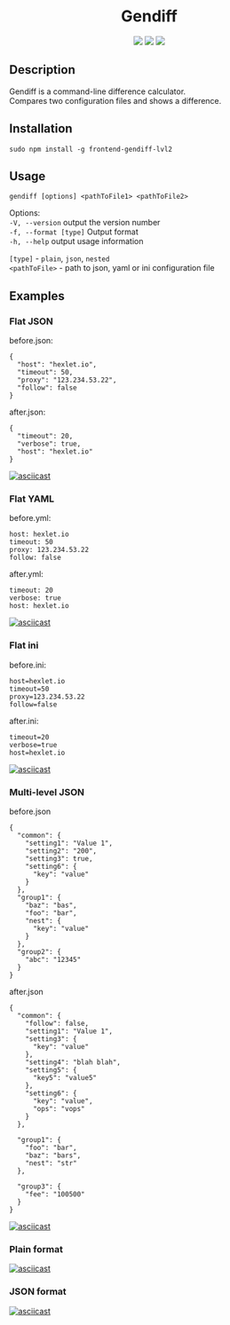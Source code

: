 <h1 align="center">Gendiff</h1>
<p align="center">
<a href="https://travis-ci.org/victorlitvinenko/frontend-project-lvl2.svg?branch=master"><img src="https://travis-ci.org/victorlitvinenko/frontend-project-lvl2.svg?branch=master"></a>
<a href="https://codeclimate.com/github/victorlitvinenko/frontend-project-lvl2/maintainability"><img src="https://api.codeclimate.com/v1/badges/ca2ac9d4aebb1fff519e/maintainability" /></a>
<a href="https://codeclimate.com/github/victorlitvinenko/frontend-project-lvl2/test_coverage"><img src="https://api.codeclimate.com/v1/badges/ca2ac9d4aebb1fff519e/test_coverage" /></a>
</p>

## Description
Gendiff is a command-line difference calculator.  
Compares two configuration files and shows a difference.

## Installation
```sudo npm install -g frontend-gendiff-lvl2```

## Usage
```gendiff [options] <pathToFile1> <pathToFile2>```

Options:  
`-V, --version` output the version number  
`-f, --format [type]` Output format  
`-h, --help` output usage information  

`[type]` - `plain`, `json`, `nested`  
`<pathToFile>` - path to json, yaml or ini configuration file

## Examples

### Flat JSON
before.json:
```
{
  "host": "hexlet.io",
  "timeout": 50,
  "proxy": "123.234.53.22",
  "follow": false
}
```

after.json:
```
{
  "timeout": 20,
  "verbose": true,
  "host": "hexlet.io"
}
```

[![asciicast](https://asciinema.org/a/YrgRVpjeftgSvvuo0a7E1Zt1s.svg)](https://asciinema.org/a/YrgRVpjeftgSvvuo0a7E1Zt1s)

### Flat YAML
before.yml:
```
host: hexlet.io
timeout: 50
proxy: 123.234.53.22
follow: false
```

after.yml:
```
timeout: 20
verbose: true
host: hexlet.io
```

[![asciicast](https://asciinema.org/a/MpvpP3ssquBK1BkZAUTc5zl9Y.svg)](https://asciinema.org/a/MpvpP3ssquBK1BkZAUTc5zl9Y)

### Flat ini
before.ini:
```
host=hexlet.io
timeout=50
proxy=123.234.53.22
follow=false
```

after.ini:
```
timeout=20
verbose=true
host=hexlet.io
```

[![asciicast](https://asciinema.org/a/D0g7nN1rs7Rt3BCLu0R4PPAqW.svg)](https://asciinema.org/a/D0g7nN1rs7Rt3BCLu0R4PPAqW)

### Multi-level JSON
before.json
```
{
  "common": {
    "setting1": "Value 1",
    "setting2": "200",
    "setting3": true,
    "setting6": {
      "key": "value"
    }
  },
  "group1": {
    "baz": "bas",
    "foo": "bar",
    "nest": {
      "key": "value"
    }
  },
  "group2": {
    "abc": "12345"
  }
}
```

after.json
```
{
  "common": {
    "follow": false,
    "setting1": "Value 1",
    "setting3": {
      "key": "value"
    },
    "setting4": "blah blah",
    "setting5": {
      "key5": "value5"
    },
    "setting6": {
      "key": "value",
      "ops": "vops"
    }
  },

  "group1": {
    "foo": "bar",
    "baz": "bars",
    "nest": "str"
  },

  "group3": {
    "fee": "100500"
  }
}
```

[![asciicast](https://asciinema.org/a/Cjgt51o2W9PjC9SvdmxfCzwfc.svg)](https://asciinema.org/a/Cjgt51o2W9PjC9SvdmxfCzwfc)

### Plain format
[![asciicast](https://asciinema.org/a/mDb0dOV2JyeplfbvWYywrpA7W.svg)](https://asciinema.org/a/mDb0dOV2JyeplfbvWYywrpA7W)

### JSON format
[![asciicast](https://asciinema.org/a/0cRPKNZ448rChVY6hd7GiuzWJ.svg)](https://asciinema.org/a/0cRPKNZ448rChVY6hd7GiuzWJ)
